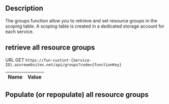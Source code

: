 
## Description
The groups function allow you to retrieve and set resource groups in the scoping table. A scoping table is created in a dedicated storage account for each service. 

## retrieve all resource groups

URL GET
`https://fun-custint-{Service-ID}.azurewebsites.net/api/groups?code={functionKey}`

|Name|Value|
|------|-------|


## Populate (or repopulate) all resource groups
